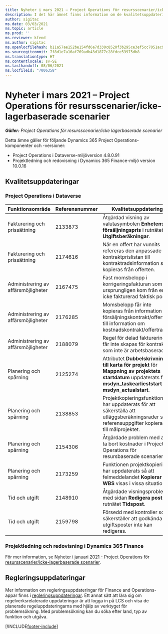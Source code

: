 ```yaml
---
title: Nyheter i mars 2021 – Project Operations för resursscenarier/icke-lagerbaserade scenarier
description: I det här ämnet finns information om de kvalitetsuppdateringar som är tillgängliga i utgåvan av Project Operations för mars 2021 för resursscenarier/icke-lagerbaserade scenarier.
author: sigitac
ms.date: 03/03/2021
ms.topic: article
ms.prod: ''
ms.reviewer: kfend
ms.author: sigitac
ms.openlocfilehash: b11a57ae152be154fd6a7d330c8520f3b295ce3ef5cc7051ac9b343e3bcdbe12
ms.sourcegitcommit: 7f8d1e7a16af769adb43d1877c28fdce53975db8
ms.translationtype: HT
ms.contentlocale: sv-SE
ms.lasthandoff: 08/06/2021
ms.locfileid: "7006358"
---
```

# <a name="whats-new-march-2021---project-operations-for-resourcenon-stocked-based-scenarios"></a>Nyheter i mars 2021 – Project Operations för resursscenarier/icke-lagerbaserade scenarier

_**Gäller:** Project Operations för resursscenarier/icke lagerbaserade scenarier_

Detta ämne gäller för följande Dynamics 365 Project Operations-komponenter och -versioner:

- Project Operations i Dataverse-miljöversion 4.8.0.91 
- Projektledning och redovisning i Dynamics 365 Finance-miljö version 10.0.16 

## <a name="quality-updates"></a>Kvalitetsuppdateringar

### <a name="project-operations-on-dataverse"></a>Project Operations i Dataverse


| **Funktionsområde** | **Referensnummer** | **Kvalitetsuppdatering** |
| --- | --- | --- |
| Fakturering och prissättning | 2133873 | Åtgärdad visning av valutasymbolen **Enhetens försäljningspris** i rutnätet **Utgiftsberäkningar**. |
| Fakturering och prissättning | 2174616 | När en offert har vunnits refereras den anpassade kontraktprislistan till kontraktradsinformation som kopieras från offerten. |
| Administrering av affärsmöjligheter | 2167475 | Fast momsbelopp i korrigeringsfakturan som ursprungligen kom från en icke fakturerad faktisk post. |
| Administrering av affärsmöjligheter | 2176285 | Momsbelopp får inte kopieras från information om försäljningskontrakt/offertrad till information om kostnadskontrakt/offertrad. |
| Administrering av affärsmöjligheter | 2188079 | Regel för delad fakturering får inte skapas för kontrakt som inte är arbetsbaserade. |
| Planering och spårning | 2125274 | Attributet **Dubbelskrivning till karta för projekt** för **Mappning av projektets startdatum** uppdaterats från **msdyn\_taskearlieststart** till **msdyn\_actualstart**. |
| Planering och spårning | 2138853 | Projektkopieringsfunktionen har uppdaterats för att säkerställa att utläggsberäkningsrader som referensuppgifter kopieras till målprojektet. |
| Planering och spårning | 2154306 | Åtgärdade problem med att ta bort kostnader i Project Operations för resursbaserade scenarier. |
| Planering och spårning | 2173259 | Funktionen projektkopiering har uppdaterats så att felmeddelandet **Kopierar WBS** visas i vissa situationer. |
| Tid och utgift | 2148910 | Åtgärdade visningsproblem med sidan **Redigera post** i rutnätet **Tidspost**. |
| Tid och utgift | 2159798 | Försedd med kontroller som säkerställer att godkända utgiftsposter inte kan redigeras. |

### <a name="project-management-and-accounting-on-dynamics-365-finance"></a>Projektledning och redovisning i Dynamics 365 Finance

För mer information, se [Nyheter i januari 2021 - Project Operations för resursscenarier/icke-lagerbaserade scenarier](whats-new-jan-2021-resource-based.md).

## <a name="regulatory-updates"></a>Regleringsuppdateringar

Mer information om regleringsuppdateringar för Finance and Operations-appar finns i [regleringsuppdateringar](/dynamics365/finance/localizations/regulatory-updates). Ett annat sätt att lära sig om regelverksrelaterade uppdateringar är att logga in på LCS och visa de planerade regeluppdateringarna med hjälp av verktyget för problemsökning. Med problemsökning kan du söka efter land, typ av funktion och utgåva.


[!INCLUDE[footer-include](../includes/footer-banner.md)]